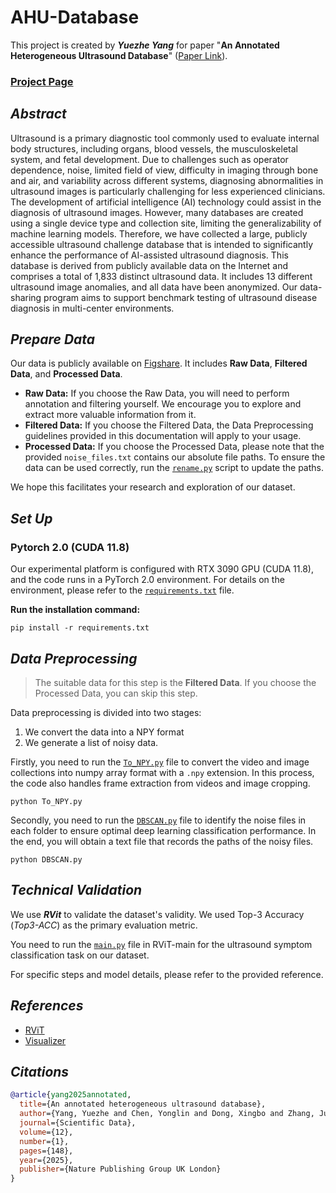 # AHU-Database

This project is created by ***Yuezhe Yang*** for paper "**An Annotated Heterogeneous Ultrasound Database**" ([Paper Link](https://www.nature.com/articles/s41597-025-04464-4)). 

### [Project Page](https://ahudataset.github.io)

## ***Abstract***

Ultrasound is a primary diagnostic tool commonly used to evaluate internal body structures, including organs, blood vessels, the musculoskeletal system, and fetal development. Due to challenges such as operator dependence, noise, limited field of view, difficulty in imaging through bone and air, and variability across different systems, diagnosing abnormalities in ultrasound images is particularly challenging for less experienced clinicians. The development of artificial intelligence (AI) technology could assist in the diagnosis of ultrasound images. However, many databases are created using a single device type and collection site, limiting the generalizability of machine learning models. Therefore, we have collected a large, publicly accessible ultrasound challenge database that is intended to significantly enhance the performance of AI-assisted ultrasound diagnosis. This database is derived from publicly available data on the Internet and comprises a total of 1,833 distinct ultrasound data. It includes 13 different ultrasound image anomalies, and all data have been anonymized. Our data-sharing program aims to support benchmark testing of ultrasound disease diagnosis in multi-center environments.

## ***Prepare Data***

Our data is publicly available on [Figshare](https://springernature.figshare.com/articles/dataset/An_annotated_heterogeneous_ultrasound_database/26889334). It includes **Raw Data**, **Filtered Data**, and **Processed Data**.

- **Raw Data:** If you choose the Raw Data, you will need to perform annotation and filtering yourself. We encourage you to explore and extract more valuable information from it.
- **Filtered Data:** If you choose the Filtered Data, the Data Preprocessing guidelines provided in this documentation will apply to your usage.
- **Processed Data:** If you choose the Processed Data, please note that the provided `noise_files.txt` contains our absolute file paths. To ensure the data can be used correctly, run the [`rename.py`](rename.py) script to update the paths.

We hope this facilitates your research and exploration of our dataset.

## ***Set Up*** 

### Pytorch 2.0 (CUDA 11.8)
Our experimental platform is configured with RTX 3090 GPU (CUDA 11.8), and the code runs in a PyTorch 2.0 environment.
For details on the environment, please refer to the [`requirements.txt`](requirements.txt) file.

**Run the installation command:**
```
pip install -r requirements.txt
```

## ***Data Preprocessing***

> The suitable data for this step is the **Filtered Data**. If you choose the Processed Data, you can skip this step.

Data preprocessing is divided into two stages: 
1) We convert the data into a NPY format 
2) We generate a list of noisy data.

Firstly, you need to run the [`To_NPY.py`](To_NPY.py) file to convert the video and image collections into numpy array format with a `.npy` extension. In this process, the code also handles frame extraction from videos and image cropping. 

```
python To_NPY.py
```

Secondly, you need to run the [`DBSCAN.py`](DBSCAN.py) file to identify the noise files in each folder to ensure optimal deep learning classification performance. In the end, you will obtain a text file that records the paths of the noisy files.

```
python DBSCAN.py
```

## ***Technical Validation***

We use ***RVit*** to validate the dataset's validity. We used Top-3 Accuracy (*Top3-ACC*) as the primary evaluation metric.

You need to run the [`main.py`](RViT-main/main.py) file in RViT-main for the ultrasound symptom classification task on our dataset.

For specific steps and model details, please refer to the provided reference.

## ***References***
* [RViT](https://github.com/Jiewen-Yang/RViT/)
* [Visualizer](https://github.com/luo3300612/Visualizer)

## ***Citations***

``````bibtex
@article{yang2025annotated,
  title={An annotated heterogeneous ultrasound database},
  author={Yang, Yuezhe and Chen, Yonglin and Dong, Xingbo and Zhang, Junning and Long, Chihui and Jin, Zhe and Dai, Yong},
  journal={Scientific Data},
  volume={12},
  number={1},
  pages={148},
  year={2025},
  publisher={Nature Publishing Group UK London}
}
